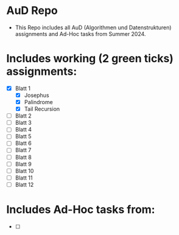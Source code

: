# AuD Repo
- This Repo includes all AuD (Algorithmen und Datenstrukturen) assignments and Ad-Hoc tasks from Summer 2024.

# Includes working (2 green ticks) assignments:
- [x] Blatt 1
  - [x] Josephus
  - [x] Palindrome
  - [x] Tail Recursion
- [ ] Blatt 2
- [ ] Blatt 3
- [ ] Blatt 4
- [ ] Blatt 5
- [ ] Blatt 6
- [ ] Blatt 7
- [ ] Blatt 8
- [ ] Blatt 9
- [ ] Blatt 10
- [ ] Blatt 11
- [ ] Blatt 12

# Includes Ad-Hoc tasks from:
- [ ]